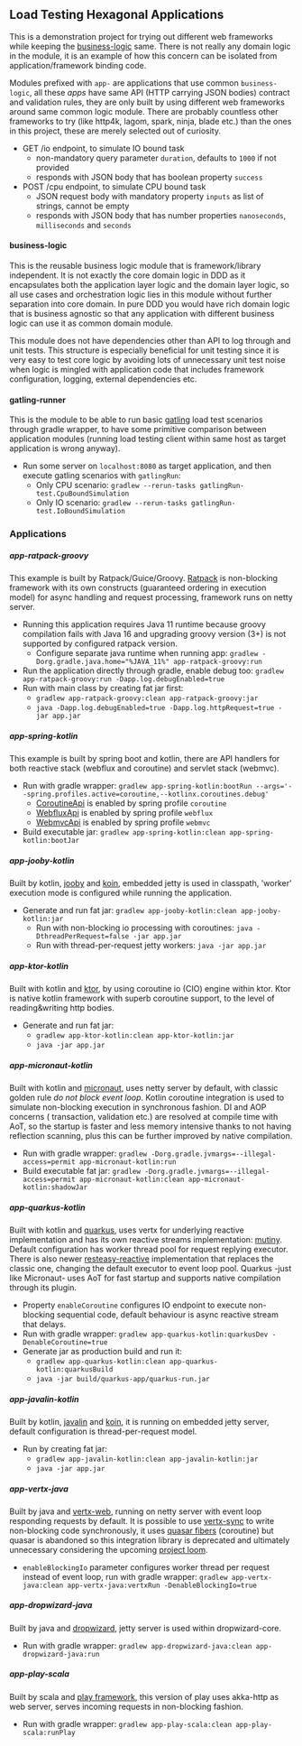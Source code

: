 ## Load Testing Hexagonal Applications

This is a demonstration project for trying out different web frameworks while keeping the [business-logic](#business-logic) same. There is not really
any domain logic in the module, it is an example of how this concern can be isolated from application/framework binding code.

Modules prefixed with `app-` are applications that use common `business-logic`, all these _apps_ have same API (HTTP carrying JSON bodies) contract
and validation rules, they are only built by using different web frameworks around same common logic module. There are probably countless other
frameworks to try (like http4k, lagom, spark, ninja, blade etc.) than the ones in this project, these are merely selected out of curiosity.

- GET /io endpoint, to simulate IO bound task
    - non-mandatory query parameter `duration`, defaults to `1000` if not provided
    - responds with JSON body that has boolean property `success`
- POST /cpu endpoint, to simulate CPU bound task
    - JSON request body with mandatory property `inputs` as list of strings, cannot be empty
    - responds with JSON body that has number properties `nanoseconds`, `milliseconds` and `seconds`

#### business-logic

This is the reusable business logic module that is framework/library independent. It is not exactly the core domain logic in DDD as it encapsulates
both the application layer logic and the domain layer logic, so all use cases and orchestration logic lies in this module without further separation
into core domain. In pure DDD you would have rich domain logic that is business agnostic so that any application with different business logic can use
it as common domain module.

This module does not have dependencies other than API to log through and unit tests. This structure is especially beneficial for unit testing since it
is very easy to test core logic by avoiding lots of unnecessary unit test noise when logic is mingled with application code that includes framework
configuration, logging, external dependencies etc.

#### gatling-runner

This is the module to be able to run basic [gatling](https://gatling.io/docs/gatling/reference/current/general/simulation_setup/) load test scenarios
through gradle wrapper, to have some primitive comparison between application modules (running load testing client within same host as target
application is wrong anyway).

- Run some server on `localhost:8080` as target application, and then execute gatling scenarios with `gatlingRun`:
    - Only CPU scenario: `gradlew --rerun-tasks gatlingRun-test.CpuBoundSimulation`
    - Only IO scenario: `gradlew --rerun-tasks gatlingRun-test.IoBoundSimulation`

### Applications

##### app-ratpack-groovy

This example is built by Ratpack/Guice/Groovy. [Ratpack](https://ratpack.io/manual/current/async.html) is non-blocking framework with its own
constructs (guaranteed ordering in execution model) for async handling and request processing, framework runs on netty server.

- Running this application requires Java 11 runtime because groovy compilation fails with Java 16 and upgrading groovy version (3+) is not supported
  by configured ratpack version.
    - Configure separate java runtime when running app: `gradlew -Dorg.gradle.java.home="%JAVA_11%" app-ratpack-groovy:run`
- Run the application directly through gradle, enable debug too: `gradlew app-ratpack-groovy:run -Dapp.log.debugEnabled=true`
- Run with main class by creating fat jar first:
    - `gradlew app-ratpack-groovy:clean app-ratpack-groovy:jar`
    - `java -Dapp.log.debugEnabled=true -Dapp.log.httpRequest=true -jar app.jar`

##### app-spring-kotlin

This example is built by spring boot and kotlin, there are API handlers for both reactive stack (webflux and coroutine) and servlet stack (webmvc).

- Run with gradle wrapper: `gradlew app-spring-kotlin:bootRun --args='--spring.profiles.active=coroutine,--kotlinx.coroutines.debug'`
    - [CoroutineApi](app-spring-kotlin/src/main/kotlin/app/api/CoroutineApi.kt) is enabled by spring profile `coroutine`
    - [WebfluxApi](app-spring-kotlin/src/main/kotlin/app/api/WebfluxApi.kt) is enabled by spring profile `webflux`
    - [WebmvcApi](app-spring-kotlin/src/main/kotlin/app/api/WebmvcApi.kt) is enabled by spring profile `webmvc`
- Build executable jar: `gradlew app-spring-kotlin:clean app-spring-kotlin:bootJar`

##### app-jooby-kotlin

Built by kotlin, [jooby](https://jooby.io/#introduction) and [koin](https://insert-koin.io/), embedded jetty is used in classpath, 'worker' execution
mode is configured while running the application.

- Generate and run fat jar: `gradlew app-jooby-kotlin:clean app-jooby-kotlin:jar`
    - Run with non-blocking io processing with coroutines: `java -DthreadPerRequest=false -jar app.jar`
    - Run with thread-per-request jetty workers: `java -jar app.jar`

##### app-ktor-kotlin

Built with kotlin and [ktor](https://ktor.io/docs/a-ktor-application.html), by using coroutine io (CIO) engine within ktor. Ktor is native kotlin
framework with superb coroutine support, to the level of reading&writing http bodies.

- Generate and run fat jar:
    - `gradlew app-ktor-kotlin:clean app-ktor-kotlin:jar`
    - `java -jar app.jar`

##### app-micronaut-kotlin

Built with kotlin and [micronaut](https://docs.micronaut.io/latest/guide/#reactiveServer), uses netty server by default, with classic golden rule _do
not block event loop_. Kotlin coroutine integration is used to simulate non-blocking execution in synchronous fashion. DI and AOP concerns (
transaction, validation etc.) are resolved at compile time with AoT, so the startup is faster and less memory intensive thanks to not having
reflection scanning, plus this can be further improved by native compilation.

- Run with gradle wrapper: `gradlew -Dorg.gradle.jvmargs=--illegal-access=permit app-micronaut-kotlin:run`
- Build executable fat jar: `gradlew -Dorg.gradle.jvmargs=--illegal-access=permit app-micronaut-kotlin:clean app-micronaut-kotlin:shadowJar`

##### app-quarkus-kotlin

Built with kotlin and [quarkus](https://quarkus.io/get-started/), uses vertx for underlying reactive implementation and has its own reactive streams
implementation: [mutiny](https://smallrye.io/smallrye-mutiny/). Default configuration has worker thread pool for request replying executor. There is
also newer [resteasy-reactive](https://quarkus.io/guides/resteasy-reactive) implementation that replaces the classic one, changing the default
executor to event loop pool. Quarkus -just like Micronaut- uses AoT for fast startup and supports native compilation through its plugin.

- Property `enableCoroutine` configures IO endpoint to execute non-blocking sequential code, default behaviour is async reactive stream that delays.
- Run with gradle wrapper: `gradlew app-quarkus-kotlin:quarkusDev -DenableCoroutine=true`
- Generate jar as production build and run it:
    - `gradlew app-quarkus-kotlin:clean app-quarkus-kotlin:quarkusBuild`
    - `java -jar build/quarkus-app/quarkus-run.jar`

##### app-javalin-kotlin

Built by kotlin, [javalin](https://javalin.io/documentation) and [koin](https://insert-koin.io/), it is running on embedded jetty server, default
configuration is thread-per-request model.

- Run by creating fat jar:
    - `gradlew app-javalin-kotlin:clean app-javalin-kotlin:jar`
    - `java -jar app.jar`

##### app-vertx-java

Built by java and [vertx-web](https://vertx.io/docs/vertx-web/java/#_basic_vert_x_web_concepts), running on netty server with event loop responding
requests by default. It is possible to use [vertx-sync](https://vertx.io/docs/vertx-sync/java/) to write non-blocking code synchronously, it uses
[quasar fibers](https://docs.paralleluniverse.co/quasar) (coroutine) but quasar is abandoned so this integration library is deprecated and ultimately
unnecessary considering the upcoming [project loom](https://wiki.openjdk.java.net/display/loom).

- `enableBlockingIo` parameter configures worker thread per request instead of event loop, run with gradle wrapper:
  `gradlew app-vertx-java:clean app-vertx-java:vertxRun -DenableBlockingIo=true`

##### app-dropwizard-java

Built by java and [dropwizard](https://www.dropwizard.io/en/latest/manual/core.html), jetty server is used within dropwizard-core.

- Run with gradle wrapper: `gradlew app-dropwizard-java:clean app-dropwizard-java:run`

##### app-play-scala

Built by scala and [play framework](https://www.playframework.com/documentation/2.8.x/Home), this version of play uses akka-http as web server, serves
incoming requests in non-blocking fashion.

- Run with gradle wrapper: `gradlew app-play-scala:clean app-play-scala:runPlay`

